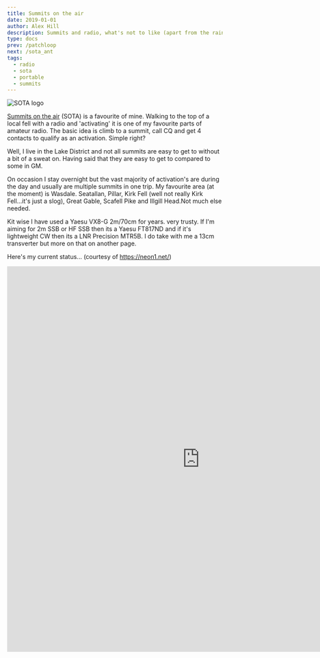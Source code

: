 ```yaml
---
title: Summits on the air
date: 2019-01-01
author: Alex Hill
description: Summits and radio, what's not to like (apart from the rain)?
type: docs
prev: /patchloop
next: /sota_ant
tags:
  - radio
  - sota
  - portable
  - summits
---
```


![SOTA logo](sota.png)

[Summits on the air](https://www.sota.org.uk/) (SOTA) is a favourite of mine. Walking to the top of a local fell with a radio and 'activating' it is one of my favourite parts of amateur radio. The basic idea is climb to a summit, call CQ and get 4 contacts to qualify as an activation. Simple right?

Well, I live in the Lake District and not all summits are easy to get to without a bit of a sweat on. Having said that they are easy to get to compared to some in GM.

On occasion I stay overnight but the vast majority of activation's are during the day and usually are multiple summits in one trip. My favourite area (at the moment) is Wasdale. Seatallan, Pillar, Kirk Fell (well not really Kirk Fell...it's just a slog), Great Gable, Scafell Pike and Illgill Head.Not much else needed.

Kit wise I have used a Yaesu VX8-G 2m/70cm for years. very trusty. If I'm aiming for 2m SSB or HF SSB then its a Yaesu FT817ND and if it's lightweight CW then its a LNR Precision MTR5B. I do take with me a 13cm transverter but more on that on another page.

Here's my current status... (courtesy of https://neon1.net/)

<iframe scrolling="yes" src="https://neon1.net/sota/myact/?c=G7KSE&amp;l=0&amp;w=1&amp;h=1&amp;p=1" width="900px" height="900px" frameborder="0"></iframe>
